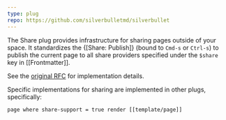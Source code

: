 ```yaml
---
type: plug
repo: https://github.com/silverbulletmd/silverbullet
---
```


The Share plug provides infrastructure for sharing pages outside of your space. It standardizes the {[Share: Publish]} (bound to `Cmd-s` or `Ctrl-s`) to publish the current page to all share providers specified under the `$share` key in [[Frontmatter]].

See the [original RFC](https://github.com/silverbulletmd/silverbullet/discussions/117) for implementation details.

Specific implementations for sharing are implemented in other plugs, specifically:
```query
page where share-support = true render [[template/page]] 
```
